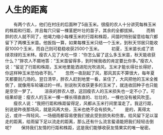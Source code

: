# 人生的距离
　　有两个农人，他们在村庄的后面种了5亩玉米。很瘦的农人十分讲究每株玉米的株距和行距，并且每穴只留一棵茎肥叶壮的苗子，其余的全都拔掉。 
　　而稍胖的农人就不同了，他竭力缩小每棵玉米的行距和株距，间苗时特别留意给每穴都留下了两棵玉米苗。他扳指一算，如果每棵玉米只结一个玉米，到秋天邻居只能收获1000个玉米，而自己则可稳稳收获2500个玉米。 
　　初夏，玉米苗长成了浓绿浓绿的玉米林。瘦农人见了大吃一惊：“你怎么留了这么多玉米苗，秋天能收获什么？”胖农人不屑地答：“玉米苗留得多，到时候我收的肯定要比你多。”瘦农人说：“留足了行距和株距，玉米地里能洒进阳光吹进风，玉米才能长得壮长得好，你这样种玉米恐怕收不到。” 
　　忽然一夜刮起了风，那风其实不算很大，每年夏天都要刮几场的。翌日清早，胖农人赶到地里一看，呆住了，大风把他的玉米全推倒了，就像用车轮碾过的一样。别说秋天收获更多的玉米了，就连收回种子也只能是空空一梦了。 
　　沮丧的胖农人想，这回瘦农人的玉米损失也一定不小了。可结果却是：瘦农人的玉米一棵一棵长得直直的、壮壮的，一棵也没有被风吹歪。 
　　瘦农人说：“我把行距和株距留得足，风都从玉米行间里溜走了。我这行距，别说是昨夜那场风，就是风再大些，玉米也绝不会有损失。” 
　　是的，离得太近，或许一阵轻风、一场细雨都容易使我们彼此受到损失和伤害。给风留下足以溜走的距离，给雨留下足以流走的距离，那么还有什么流言蜚语能把我们轻轻击倒呢? 
　　保持我们友情的行距和株距，这是我们能够收获友情果实的唯一秘密。
  
